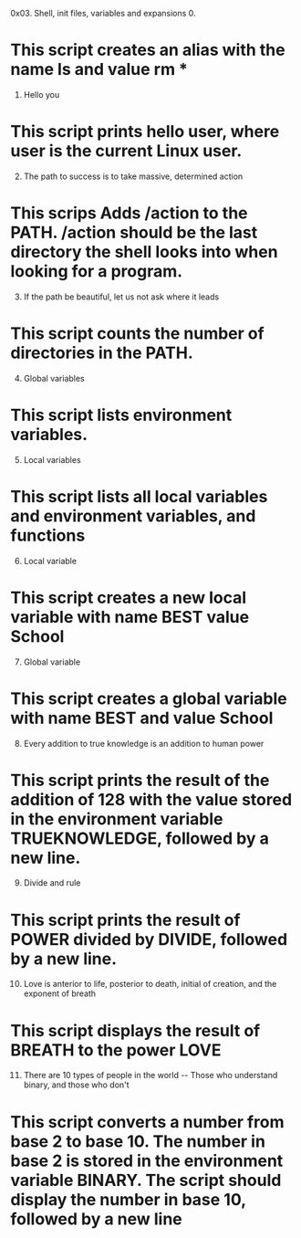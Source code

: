 0x03. Shell, init files, variables and expansions
0. <o>
# This script creates an alias with the name ls and value rm *
1. Hello you
# This script prints hello user, where user is the current Linux user.
2. The path to success is to take massive, determined action
# This scrips Adds /action to the PATH. /action should be the last directory the shell looks into when looking for a program.
3. If the path be beautiful, let us not ask where it leads
# This script counts the number of directories in the PATH.
4. Global variables
# This script lists environment variables.
5. Local variables
# This script lists all local variables and environment variables, and functions
6. Local variable
# This script creates a new local variable with name BEST value School
7. Global variable
# This script creates a global variable with name BEST and value School 
8. Every addition to true knowledge is an addition to human power
# This script prints the result of the addition of 128 with the value stored in the environment variable TRUEKNOWLEDGE, followed by a new line.
9. Divide and rule
# This script prints the result of POWER divided by DIVIDE, followed by a new line.
10. Love is anterior to life, posterior to death, initial of creation, and the exponent of breath
# This script displays the result of BREATH to the power LOVE
11. There are 10 types of people in the world -- Those who understand binary, and those who don't
# This script converts a number from base 2 to base 10. The number in base 2 is stored in the environment variable BINARY. The script should display the number in base 10, followed by a new line








